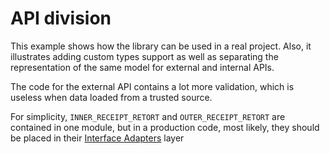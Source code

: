# API division

This example shows how the library can be used in a real project.
Also, it illustrates adding custom types support
as well as separating the representation of the same model for external and internal APIs.

The code for the external API contains a lot more validation,
which is useless when data loaded from a trusted source.

For simplicity, `INNER_RECEIPT_RETORT` and `OUTER_RECEIPT_RETORT` are contained in one module,
but in a production code, most likely, they should be placed in their
[Interface Adapters](https://blog.cleancoder.com/uncle-bob/2012/08/13/the-clean-architecture.html#interface-adapters)
layer
